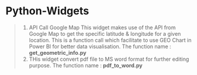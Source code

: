 # Python-Widgets
>1) API Call Google Map
    This widget makes use of the API from Google Map to get the specific latitude & longitude for a given location.  This is a function call which facilitate to use GEO Chart in Power BI for better data visualisation.
    The function name : **get_geometric_info.py**
>2) THis widget convert pdf file to MS word format for further editing purpose.
    The function name : **pdf_to_word.py**
